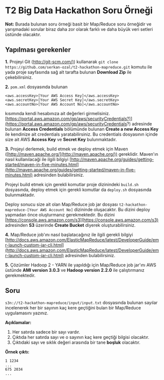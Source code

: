 T2 Big Data Hackathon Soru Örneği
======================

**Not:** Burada bulunan soru örneği basit bir Map/Reduce soru örneğidir ve yarışmadaki sorular biraz daha zor olarak farklı ve daha büyük veri setleri üstünde olacaktır. 

Yapılması gerekenler
-----------

**1.** Projeyi Git ([http://git-scm.com/)](http://git-scm.com/)) kullanarak `git clone https://github.com/serkan-ozal/t2-hackathon-mapreduce.git` komutu ile yada proje sayfasında sağ alt tarafta bulunan **Download Zip** ile çekebilirsiniz. 

**2.** `pom.xml` dosyasında bulunan 

~~~
<aws.accessKey>[Your AWS Access Key]</aws.accessKey>
<aws.secretKey>[Your AWS Secret Key]</aws.secretKey>
<aws.accountNo>[Your AWS Account No]</aws.accountNo>
~~~

kısımında kendi hesabınıza ait değerleri girmelisiniz. [https://portal.aws.amazon.com/gp/aws/securityCredentials?)](https://portal.aws.amazon.com/gp/aws/securityCredentials?) adresinde bulunan **Access Credentials** bölümünde bulunan **Create a new Access Key** ile kendinize ait credentials yaratabilirsiniz. Bu credentials dosyasının içinde size ait AWS **Access Key** ve **Secret Key** bulunmaktadır.

**3.** Projeyi derlemek, build etmek ve deploy etmek için Maven ([http://maven.apache.org/](http://maven.apache.org/)) gereklidir. Maven'ın nasıl kullanılacaği ile ilgili bilgiyi [http://maven.apache.org/guides/getting-started/maven-in-five-minutes.html](http://maven.apache.org/guides/getting-started/maven-in-five-minutes.html) adresinden bulabilirsiniz.

Projeyi build etmek için gerekli komutlar proje dizinindeki `build.sh` dosyasında, deploy etmek için gerekli komutlar da `deploy.sh` dosyasında bulunmaktadır.

Deploy sonucu size ait olan Map/Reduce job jar dosyası `t2-hackathon-mapreduce-[Your AWS Account No]` dizininde oluşacaktır. Bu dizini deploy yapmadan önce oluşturmanız gerekmektedir. Bu dizini [https://console.aws.amazon.com/s3](https://console.aws.amazon.com/s3) adresinden **S3** üzerinde **Create Bucket** diyerek oluşturabilirsiniz.

**4.** Map/Reduce job'ını nasıl başlatacağınız ile ilgili gerekli bilgiyi [http://docs.aws.amazon.com/ElasticMapReduce/latest/DeveloperGuide/emr-launch-custom-jar-cli.html](http://docs.aws.amazon.com/ElasticMapReduce/latest/DeveloperGuide/emr-launch-custom-jar-cli.html) adresinden bulabilirsiniz.

**5.** Çözümler Hadoop 2 - YARN ile yapıldığı için Map/Reduce job jar'ını AWS üstünde **AMI version 3.0.3** ve **Hadoop version 2.2.0** ile çalıştırmanız gerekmektedir.

Soru
-----------
`s3n://t2-hackathon-mapreduce/input/input.txt` dosyasında bulunan sayılar incelenerek her bir sayının kaç kere geçtiğini bulan bir Map/Reduce uygulamasını yazınız. 

**Açıklamalar:**

1. Her satırda sadece bir sayı vardır. 
2. Çıktıda her satırda sayı ve o sayının kaç kere geçtiği bilgisi olacaktır. 
3. Çıktıdaki sayı ve sıklık değeri arasında bir tane **boşluk** olacaktır. 

**Örnek çıktı:**

~~~
1 1234
...
675 2034
...
~~~



